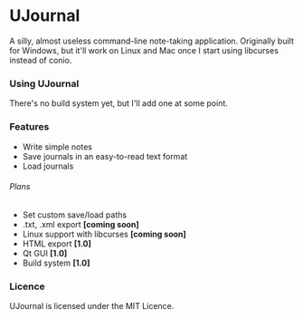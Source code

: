 # UJournal

A silly, almost useless command-line note-taking application. Originally built for Windows, but it'll work on Linux and Mac once I start using libcurses instead of conio.

### Using UJournal

There's no build system yet, but I'll add one at some point.

### Features

* Write simple notes
* Save journals in an easy-to-read text format
* Load journals

###### Plans

* Set custom save/load paths
* .txt, .xml export **[coming soon]**
* Linux support with libcurses **[coming soon]**
* HTML export **[1.0]**
* Qt GUI **[1.0]**
* Build system **[1.0]**

### Licence

UJournal is licensed under the MIT Licence.
